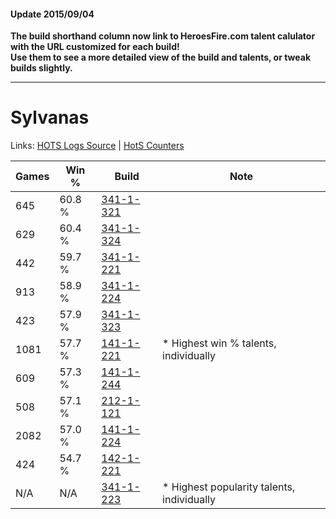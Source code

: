 #### Update 2015/09/04
**The build shorthand column now link to HeroesFire.com talent calulator with the URL customized for each build!  
Use them to see a more detailed view of the build and talents, or tweak builds slightly.**

***

# Sylvanas

Links: [HOTS Logs Source](https://www.hotslogs.com/Sitewide/HeroDetails?Hero=Sylvanas) | [HotS Counters](http://hotscounters.com/#/hero/Sylvanas)

Games  | Win %  | Build     | Note
-----  | -----  | -----     | ----
645    | 60.8 % | [341-1-321](http://www.heroesfire.com/hots/talent-calculator/sylvanas#pAFv) | 
629    | 60.4 % | [341-1-324](http://www.heroesfire.com/hots/talent-calculator/sylvanas#pAFy) | 
442    | 59.7 % | [341-1-221](http://www.heroesfire.com/hots/talent-calculator/sylvanas#pAEL) | 
913    | 58.9 % | [341-1-224](http://www.heroesfire.com/hots/talent-calculator/sylvanas#pAEO) | 
423    | 57.9 % | [341-1-323](http://www.heroesfire.com/hots/talent-calculator/sylvanas#pAFx) | 
1081   | 57.7 % | [141-1-221](http://www.heroesfire.com/hots/talent-calculator/sylvanas#hXyL) | * Highest win % talents, individually
609    | 57.3 % | [141-1-244](http://www.heroesfire.com/hots/talent-calculator/sylvanas#hXyi) | 
508    | 57.1 % | [212-1-121](http://www.heroesfire.com/hots/talent-calculator/sylvanas#kFGX) | 
2082   | 57.0 % | [141-1-224](http://www.heroesfire.com/hots/talent-calculator/sylvanas#hXyO) | 
424    | 54.7 % | [142-1-221](http://www.heroesfire.com/hots/talent-calculator/sylvanas#haOb) | 
N/A    | N/A    | [341-1-223](http://www.heroesfire.com/hots/talent-calculator/sylvanas#pAEN) | * Highest popularity talents, individually
